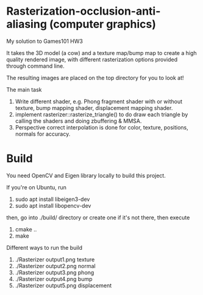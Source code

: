 # Rasterization-occlusion-anti-aliasing (computer graphics) 
My solution to Games101 HW3

It takes the 3D model (a cow) and a texture map/bump map to create a high quality rendered image, with different rasterization options provided through command line.

The resulting images are placed on the top directory for you to look at!

The main task
1. Write different shader, e.g. Phong fragment shader with or without texture, bump mapping shader, displacement mapping shader.
2. implement rasterizer::rasterize_triangle() to do draw each triangle by calling the shaders and doing zbuffering & MMSA.
3. Perspective correct interpolation is done for color, texture, positions, normals for accuracy.

# Build
You need OpenCV and Eigen library locally to build this project. 

If you're on Ubuntu, run 
1. sudo apt install libeigen3-dev
2. sudo apt install libopencv-dev

then, go into ./build/ directory or create one if it's not there, then execute
1. cmake ..
2. make

Different ways to run the build
1. ./Rasterizer output1.png texture
2. ./Rasterizer output2.png normal
3. ./Rasterizer output3.png phong
4. ./Rasterizer output4.png bump
5. ./Rasterizer output5.png displacement
